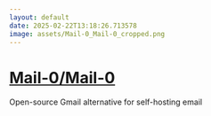 ```yaml
---
layout: default
date: 2025-02-22T13:18:26.713578
image: assets/Mail-0_Mail-0_cropped.png
---
```


# [Mail-0/Mail-0](https://github.com/Mail-0/Mail-0)

Open-source Gmail alternative for self-hosting email
